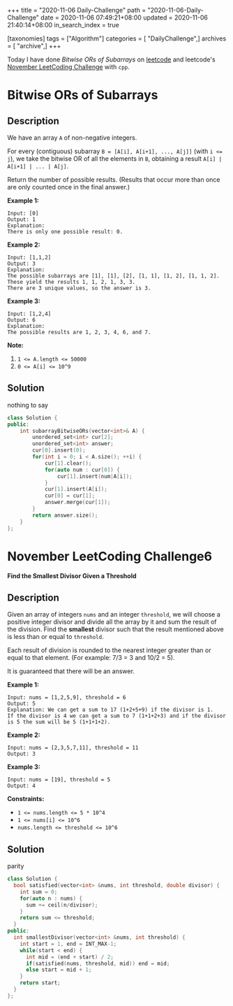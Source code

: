+++
title = "2020-11-06 Daily-Challenge"
path = "2020-11-06-Daily-Challenge"
date = 2020-11-06 07:49:21+08:00
updated = 2020-11-06 21:40:14+08:00
in_search_index = true

[taxonomies]
tags = ["Algorithm"]
categories = [ "DailyChallenge",]
archives = [ "archive",]
+++

Today I have done *Bitwise ORs of Subarrays* on [leetcode](https://leetcode.com/problems/bitwise-ors-of-subarrays/) and leetcode's [November LeetCoding Challenge](https://leetcode.com/explore/challenge/card/november-leetcoding-challenge/564/week-1-november-1st-november-7th/3521/) with `cpp`.

<!-- more -->

# Bitwise ORs of Subarrays

## Description

We have an array `A` of non-negative integers.

For every (contiguous) subarray `B = [A[i], A[i+1], ..., A[j]]` (with `i <= j`), we take the bitwise OR of all the elements in `B`, obtaining a result `A[i] | A[i+1] | ... | A[j]`.

Return the number of possible results. (Results that occur more than once are only counted once in the final answer.)

**Example 1:**

```
Input: [0]
Output: 1
Explanation: 
There is only one possible result: 0.
```

**Example 2:**

```
Input: [1,1,2]
Output: 3
Explanation: 
The possible subarrays are [1], [1], [2], [1, 1], [1, 2], [1, 1, 2].
These yield the results 1, 1, 2, 1, 3, 3.
There are 3 unique values, so the answer is 3.
```

**Example 3:**

```
Input: [1,2,4]
Output: 6
Explanation: 
The possible results are 1, 2, 3, 4, 6, and 7.
```

**Note:**

1. `1 <= A.length <= 50000`
2. `0 <= A[i] <= 10^9`

## Solution

nothing to say

``` cpp
class Solution {
public:
    int subarrayBitwiseORs(vector<int>& A) {
        unordered_set<int> cur[2];
        unordered_set<int> answer;
        cur[0].insert(0);
        for(int i = 0; i < A.size(); ++i) {
            cur[1].clear();
            for(auto num : cur[0]) {
                cur[1].insert(num|A[i]);
            }
            cur[1].insert(A[i]);
            cur[0] = cur[1];
            answer.merge(cur[1]);
        }
        return answer.size();
    }
};
```

# November LeetCoding Challenge6

**Find the Smallest Divisor Given a Threshold**

## Description

Given an array of integers `nums` and an integer `threshold`, we will choose a positive integer divisor and divide all the array by it and sum the result of the division. Find the **smallest** divisor such that the result mentioned above is less than or equal to `threshold`.

Each result of division is rounded to the nearest integer greater than or equal to that element. (For example: 7/3 = 3 and 10/2 = 5).

It is guaranteed that there will be an answer.

**Example 1:**

```
Input: nums = [1,2,5,9], threshold = 6
Output: 5
Explanation: We can get a sum to 17 (1+2+5+9) if the divisor is 1. 
If the divisor is 4 we can get a sum to 7 (1+1+2+3) and if the divisor is 5 the sum will be 5 (1+1+1+2). 
```

**Example 2:**

```
Input: nums = [2,3,5,7,11], threshold = 11
Output: 3
```

**Example 3:**

```
Input: nums = [19], threshold = 5
Output: 4
```

**Constraints:**

- `1 <= nums.length <= 5 * 10^4`
- `1 <= nums[i] <= 10^6`
- `nums.length <= threshold <= 10^6`

## Solution

parity

``` cpp
class Solution {
  bool satisfied(vector<int> &nums, int threshold, double divisor) {
    int sum = 0;
    for(auto n : nums) {
      sum += ceil(n/divisor);
    }
    return sum <= threshold;
  }
public:
  int smallestDivisor(vector<int> &nums, int threshold) {
    int start = 1, end = INT_MAX-1;
    while(start < end) {
      int mid = (end + start) / 2;
      if(satisfied(nums, threshold, mid)) end = mid;
      else start = mid + 1; 
    }
    return start;
  }
};
```
